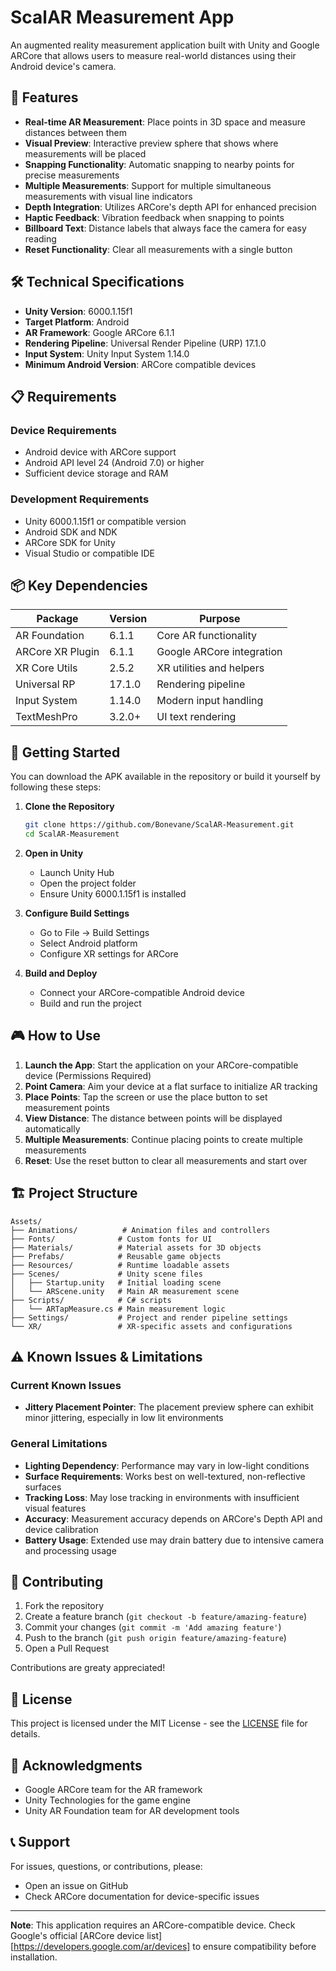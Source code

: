 # ScalAR Measurement App

An augmented reality measurement application built with Unity and Google ARCore that allows users to measure real-world distances using their Android device's camera.

## 📱 Features

- **Real-time AR Measurement**: Place points in 3D space and measure distances between them
- **Visual Preview**: Interactive preview sphere that shows where measurements will be placed
- **Snapping Functionality**: Automatic snapping to nearby points for precise measurements
- **Multiple Measurements**: Support for multiple simultaneous measurements with visual line indicators
- **Depth Integration**: Utilizes ARCore's depth API for enhanced precision
- **Haptic Feedback**: Vibration feedback when snapping to points
- **Billboard Text**: Distance labels that always face the camera for easy reading
- **Reset Functionality**: Clear all measurements with a single button

## 🛠️ Technical Specifications

- **Unity Version**: 6000.1.15f1
- **Target Platform**: Android
- **AR Framework**: Google ARCore 6.1.1
- **Rendering Pipeline**: Universal Render Pipeline (URP) 17.1.0
- **Input System**: Unity Input System 1.14.0
- **Minimum Android Version**: ARCore compatible devices

## 📋 Requirements

### Device Requirements

- Android device with ARCore support
- Android API level 24 (Android 7.0) or higher
- Sufficient device storage and RAM

### Development Requirements

- Unity 6000.1.15f1 or compatible version
- Android SDK and NDK
- ARCore SDK for Unity
- Visual Studio or compatible IDE

## 📦 Key Dependencies

| Package          | Version | Purpose                   |
| ---------------- | ------- | ------------------------- |
| AR Foundation    | 6.1.1   | Core AR functionality     |
| ARCore XR Plugin | 6.1.1   | Google ARCore integration |
| XR Core Utils    | 2.5.2   | XR utilities and helpers  |
| Universal RP     | 17.1.0  | Rendering pipeline        |
| Input System     | 1.14.0  | Modern input handling     |
| TextMeshPro      | 3.2.0+  | UI text rendering         |

## 🚀 Getting Started

You can download the APK available in the repository or build it yourself by following these steps:

1. **Clone the Repository**

   ```bash
   git clone https://github.com/Bonevane/ScalAR-Measurement.git
   cd ScalAR-Measurement
   ```

2. **Open in Unity**

   - Launch Unity Hub
   - Open the project folder
   - Ensure Unity 6000.1.15f1 is installed

3. **Configure Build Settings**

   - Go to File → Build Settings
   - Select Android platform
   - Configure XR settings for ARCore

4. **Build and Deploy**
   - Connect your ARCore-compatible Android device
   - Build and run the project

## 🎮 How to Use

1. **Launch the App**: Start the application on your ARCore-compatible device (Permissions Required)
2. **Point Camera**: Aim your device at a flat surface to initialize AR tracking
3. **Place Points**: Tap the screen or use the place button to set measurement points
4. **View Distance**: The distance between points will be displayed automatically
5. **Multiple Measurements**: Continue placing points to create multiple measurements
6. **Reset**: Use the reset button to clear all measurements and start over

## 🏗️ Project Structure

```
Assets/
├── Animations/          # Animation files and controllers
├── Fonts/              # Custom fonts for UI
├── Materials/          # Material assets for 3D objects
├── Prefabs/            # Reusable game objects
├── Resources/          # Runtime loadable assets
├── Scenes/             # Unity scene files
│   ├── Startup.unity   # Initial loading scene
│   └── ARScene.unity   # Main AR measurement scene
├── Scripts/            # C# scripts
│   └── ARTapMeasure.cs # Main measurement logic
├── Settings/           # Project and render pipeline settings
└── XR/                 # XR-specific assets and configurations
```

## ⚠️ Known Issues & Limitations

### Current Known Issues

- **Jittery Placement Pointer**: The placement preview sphere can exhibit minor jittering, especially in low lit environments

### General Limitations

- **Lighting Dependency**: Performance may vary in low-light conditions
- **Surface Requirements**: Works best on well-textured, non-reflective surfaces
- **Tracking Loss**: May lose tracking in environments with insufficient visual features
- **Accuracy**: Measurement accuracy depends on ARCore's Depth API and device calibration
- **Battery Usage**: Extended use may drain battery due to intensive camera and processing usage


## 🤝 Contributing

1. Fork the repository
2. Create a feature branch (`git checkout -b feature/amazing-feature`)
3. Commit your changes (`git commit -m 'Add amazing feature'`)
4. Push to the branch (`git push origin feature/amazing-feature`)
5. Open a Pull Request

Contributions are greaty appreciated!

## 📄 License

This project is licensed under the MIT License - see the [LICENSE](LICENSE) file for details.

## 🙏 Acknowledgments

- Google ARCore team for the AR framework
- Unity Technologies for the game engine
- Unity AR Foundation team for AR development tools

## 📞 Support

For issues, questions, or contributions, please:

- Open an issue on GitHub
- Check ARCore documentation for device-specific issues

---

**Note**: This application requires an ARCore-compatible device. Check Google's official [ARCore device list][https://developers.google.com/ar/devices] to ensure compatibility before installation.
